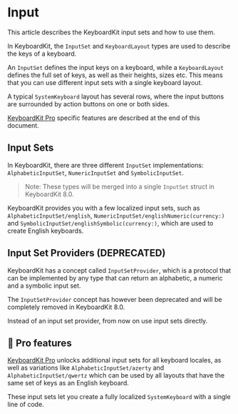 # Input

This article describes the KeyboardKit input sets and how to use them.

In KeyboardKit, the ``InputSet`` and ``KeyboardLayout`` types are used to describe the keys of a keyboard.

An ``InputSet`` defines the input keys on a keyboard, while a ``KeyboardLayout`` defines the full set of keys, as well as their heights, sizes etc. This means that you can use different input sets with a single keyboard layout. 

A typical ``SystemKeyboard`` layout has several rows, where the input buttons are surrounded by action buttons on one or both sides.

[KeyboardKit Pro][Pro] specific features are described at the end of this document.



## Input Sets

In KeyboardKit, there are three different ``InputSet`` implementations: ``AlphabeticInputSet``, ``NumericInputSet`` and ``SymbolicInputSet``.

> Note: These types will be merged into a single `InputSet` struct in KeyboardKit 8.0.

KeyboardKit provides you with a few localized input sets, such as ``AlphabeticInputSet/english``, ``NumericInputSet/englishNumeric(currency:)`` and ``SymbolicInputSet/englishSymbolic(currency:)``, which are used to create English keyboards. 



## Input Set Providers (DEPRECATED)

KeyboardKit has a concept called ``InputSetProvider``, which is a protocol that can be implemented by any type that can return an alphabetic, a numeric and a symbolic input set.

The ``InputSetProvider`` concept has however been deprecated and will be completely removed in KeyboardKit 8.0.

Instead of an input set provider, from now on use input sets directly.



## 👑 Pro features

[KeyboardKit Pro][Pro] unlocks additional input sets for all keyboard locales, as well as variations like ``AlphabeticInputSet/azerty`` and ``AlphabeticInputSet/qwertz`` which can be used by all layouts that have the same set of keys as an English keyboard. 

These input sets let you create a fully localized ``SystemKeyboard`` with a single line of code. 



[Pro]: https://github.com/KeyboardKit/KeyboardKitPro
